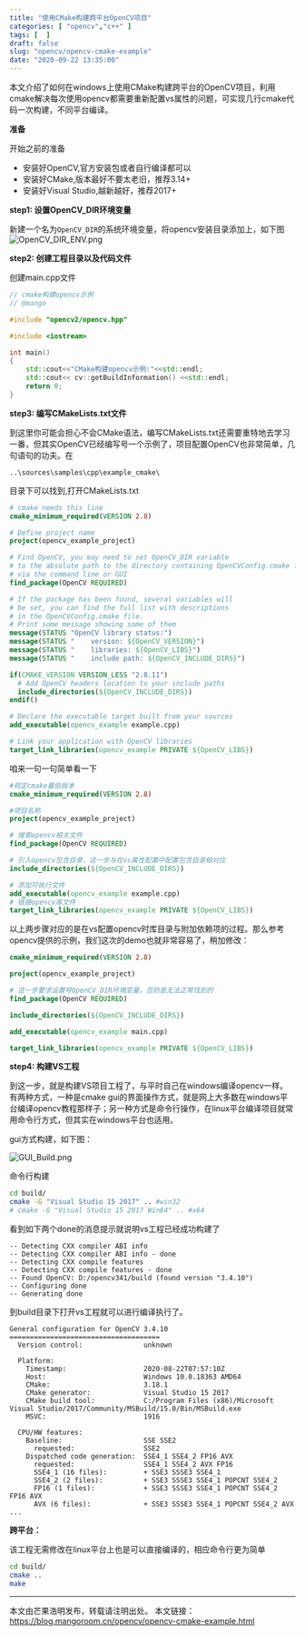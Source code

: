 ```yaml
---
title: "使用CMake构建跨平台OpenCV项目"
categories: [ "opencv","c++" ]
tags: [  ]
draft: false
slug: "opencv/opencv-cmake-example"
date: "2020-09-22 13:35:00"
---
```


本文介绍了如何在windows上使用CMake构建跨平台的OpenCV项目，利用cmake解决每次使用opencv都需要重新配置vs属性的问题，可实现几行cmake代码一次构建，不同平台编译。

**准备**

开始之前的准备

- 安装好OpenCV,官方安装包或者自行编译都可以
- 安装好CMake,版本最好不要太老旧，推荐3.14+
- 安装好Visual Studio,越新越好，推荐2017+

**step1: 设置OpenCV_DIR环境变量**

新建一个名为`OpenCV_DIR`的系统环境变量，将opencv安装目录添加上，如下图
![OpenCV_DIR_ENV.png][1]

**step2: 创建工程目录以及代码文件**

创建main.cpp文件

```cpp
// cmake构建opencv示例
// @mango

#include "opencv2/opencv.hpp"

#include <iostream>

int main()
{
    std::cout<<"CMake构建opencv示例:"<<std::endl;
    std::cout<< cv::getBuildInformation() <<std::endl;
    return 0;
}
```

**step3: 编写CMakeLists.txt文件**

到这里你可能会担心不会CMake语法，编写CMakeLists.txt还需要重特地去学习一番，但其实OpenCV已经编写号一个示例了，项目配置OpenCV也非常简单，几句语句的功夫。在

```
..\sources\samples\cpp\example_cmake\
```

目录下可以找到,打开CMakeLists.txt

```cmake
# cmake needs this line
cmake_minimum_required(VERSION 2.8)

# Define project name
project(opencv_example_project)

# Find OpenCV, you may need to set OpenCV_DIR variable
# to the absolute path to the directory containing OpenCVConfig.cmake file
# via the command line or GUI
find_package(OpenCV REQUIRED)

# If the package has been found, several variables will
# be set, you can find the full list with descriptions
# in the OpenCVConfig.cmake file.
# Print some message showing some of them
message(STATUS "OpenCV library status:")
message(STATUS "    version: ${OpenCV_VERSION}")
message(STATUS "    libraries: ${OpenCV_LIBS}")
message(STATUS "    include path: ${OpenCV_INCLUDE_DIRS}")

if(CMAKE_VERSION VERSION_LESS "2.8.11")
  # Add OpenCV headers location to your include paths
  include_directories(${OpenCV_INCLUDE_DIRS})
endif()

# Declare the executable target built from your sources
add_executable(opencv_example example.cpp)

# Link your application with OpenCV libraries
target_link_libraries(opencv_example PRIVATE ${OpenCV_LIBS})
```

咱来一句一句简单看一下

```cmake
#规定cmake最低版本
cmake_minimum_required(VERSION 2.8) 

#项目名称
project(opencv_example_project)
```

```cmake
# 搜索opencv相关文件
find_package(OpenCV REQUIRED)
```

```cmake
# 引入opencv包含目录，这一步与在vs属性配置中配置包含目录相对应
include_directories(${OpenCV_INCLUDE_DIRS})
```

```cmake
# 添加可执行文件
add_executable(opencv_example example.cpp)
# 链接opencv库文件
target_link_libraries(opencv_example PRIVATE ${OpenCV_LIBS})
```

以上两步骤对应的是在vs配置opencv时库目录与附加依赖项的过程。那么参考opencv提供的示例，我们这次的demo也就非常容易了，稍加修改：

```cmake
cmake_minimum_required(VERSION 2.8)

project(opencv_example_project)

# 这一步要求设置号OpenCV_DIR环境变量，否则是无法正常找到的
find_package(OpenCV REQUIRED)

include_directories(${OpenCV_INCLUDE_DIRS})

add_executable(opencv_example main.cpp)

target_link_libraries(opencv_example PRIVATE ${OpenCV_LIBS})
```

**step4: 构建VS工程**

到这一步，就是构建VS项目工程了，与平时自己在windows编译opencv一样。有两种方式，一种是cmake gui的界面操作方式，就是网上大多数在windows平台编译opencv教程那样子；另一种方式是命令行操作，在linux平台编译项目就常用命令行方式，但其实在windows平台也适用。 


gui方式构建，如下图：

![GUI_Build.png][2]

命令行构建

```bash
cd build/
cmake -G "Visual Studio 15 2017" .. #win32
# cmake -G "Visual Studio 15 2017 Win64" .. #x64
```
看到如下两个done的消息提示就说明vs工程已经成功构建了

```
-- Detecting CXX compiler ABI info
-- Detecting CXX compiler ABI info - done
-- Detecting CXX compile features
-- Detecting CXX compile features - done
-- Found OpenCV: D:/opencv341/build (found version "3.4.10")
-- Configuring done
-- Generating done
```

到build目录下打开vs工程就可以进行编译执行了。

```
General configuration for OpenCV 3.4.10 =====================================
  Version control:               unknown

  Platform:
    Timestamp:                   2020-08-22T07:57:10Z
    Host:                        Windows 10.0.18363 AMD64
    CMake:                       3.18.1
    CMake generator:             Visual Studio 15 2017
    CMake build tool:            C:/Program Files (x86)/Microsoft Visual Studio/2017/Community/MSBuild/15.0/Bin/MSBuild.exe
    MSVC:                        1916

  CPU/HW features:
    Baseline:                    SSE SSE2
      requested:                 SSE2
    Dispatched code generation:  SSE4_1 SSE4_2 FP16 AVX
      requested:                 SSE4_1 SSE4_2 AVX FP16
      SSE4_1 (16 files):         + SSE3 SSSE3 SSE4_1
      SSE4_2 (2 files):          + SSE3 SSSE3 SSE4_1 POPCNT SSE4_2
      FP16 (1 files):            + SSE3 SSSE3 SSE4_1 POPCNT SSE4_2 FP16 AVX
      AVX (6 files):             + SSE3 SSSE3 SSE4_1 POPCNT SSE4_2 AVX
...
```

**跨平台：**

该工程无需修改在linux平台上也是可以直接编译的，相应命令行更为简单

```bash
cd build/
cmake ..
make 
```

---------------

本文由芒果浩明发布，转载请注明出处。
本文链接：https://blog.mangoroom.cn/opencv/opencv-cmake-example.html

  [1]: https://mango-blog-1255355814.cos.ap-guangzhou.myqcloud.com//opencv-cmake-1.png
  [2]: https://mango-blog-1255355814.cos.ap-guangzhou.myqcloud.com//opencv-cmake-2.png